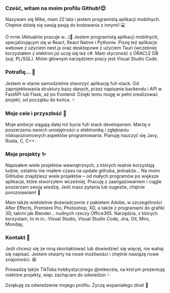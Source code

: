 ### Cześć, witam na moim profilu Github!😊
Nazywam się Mike, mam 22 lata i jestem programistą aplikacji mobilnych. Chętnie dzielę się swoją pasją do kodowania z innymi! 💻

O mnie (Aktualnie pracuje w...)🙌
Jestem programistą aplikacji mobilnych, specjalizującym się w React, React Native i Pythonie. Piszę też aplikacje webowe z użyciem next.js oraz desktopowe z użyciem Tauri (wcześniej korzystałem z elektron.js) uczę się też c#. Mam styczność z ORACLE DB (sql, PL/SQL). Moim głównym narzędziem pracy jest Visual Studio Code.


### Potrafię... 🚀
Jestem w stanie samodzielnie stworzyć aplikację full-stack. Od zaprojektowania struktury bazy danych, przez napisanie backendu i API w FastAPI lub Flask, aż po frontend. Dzięki temu mogę w pełni zrealizować projekt, od początku do końca. ✨


### Moje cele i przyszłość 🚀
Moje ambicje sięgają dalej niż bycie full-stack developerem. Marzę o poszerzeniu swoich umiejętności o elektronikę i zgłębianiu niskopoziomowych aspektów programowania. Planuję nauczyć się Javy, Rusta, C, C++. 

### Moje projekty ✨
Napisałem wiele projektów wewnętrznych, z których realnie korzystają ludzie, ostatnio nie miałem czasu na update githuba, jednakże...
Na moim GitHubie znajdziesz wiele projektów – od małych programów po większe aplikacje, które stworzyłem wcześniej.
Pracuję z zaangażowaniem i ciągle poszerzam swoją wiedzę. Jeśli masz pytania lub sugestie, chętnie porozmawiam! 🤗



Mam także wieloletnie doświadczenie z pakietem Adobe, w szczególności After Effects, Premiere Pro, Photoshop, XD, a także z programami do grafiki 3D, takimi jak Blender... nudnych rzeczy Office365.
Narzędzia, z których korzystam, to m.in.: Visual Studio, Visual Studio Code, Jira, Git, Miro, Monday, 

### Kontakt 📨
Jeśli chcesz się ze mną skontaktować lub dowiedzieć się więcej, nie wahaj się napisać. Jestem otwarty na nowe możliwości i chętnie nawiążę nowe znajomości. 😄

Prowadzę także TikToka hobbystycznego @mikecsta, na którym prezentuję niektóre projekty, więc zachęcam do odwiedzin ✨

Dziękuję za odwiedzenie mojego profilu. Życzę wspaniałego dnia! 🌟



